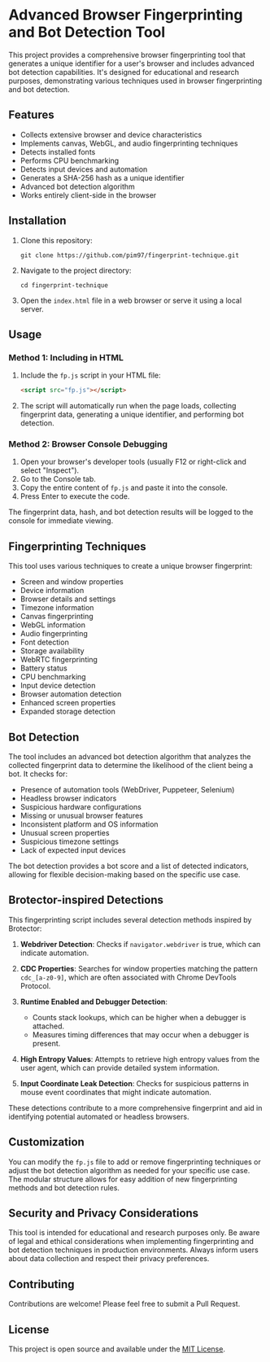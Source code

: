 # Advanced Browser Fingerprinting and Bot Detection Tool

This project provides a comprehensive browser fingerprinting tool that generates a unique identifier for a user's browser and includes advanced bot detection capabilities. It's designed for educational and research purposes, demonstrating various techniques used in browser fingerprinting and bot detection.

## Features

- Collects extensive browser and device characteristics
- Implements canvas, WebGL, and audio fingerprinting techniques
- Detects installed fonts
- Performs CPU benchmarking
- Detects input devices and automation
- Generates a SHA-256 hash as a unique identifier
- Advanced bot detection algorithm
- Works entirely client-side in the browser

## Installation

1. Clone this repository:
   ```
   git clone https://github.com/pim97/fingerprint-technique.git
   ```

2. Navigate to the project directory:
   ```
   cd fingerprint-technique
   ```

3. Open the `index.html` file in a web browser or serve it using a local server.

## Usage

### Method 1: Including in HTML

1. Include the `fp.js` script in your HTML file:

   ```html
   <script src="fp.js"></script>
   ```

2. The script will automatically run when the page loads, collecting fingerprint data, generating a unique identifier, and performing bot detection.

### Method 2: Browser Console Debugging

1. Open your browser's developer tools (usually F12 or right-click and select "Inspect").
2. Go to the Console tab.
3. Copy the entire content of `fp.js` and paste it into the console.
4. Press Enter to execute the code.

The fingerprint data, hash, and bot detection results will be logged to the console for immediate viewing.

## Fingerprinting Techniques

This tool uses various techniques to create a unique browser fingerprint:

- Screen and window properties
- Device information
- Browser details and settings
- Timezone information
- Canvas fingerprinting
- WebGL information
- Audio fingerprinting
- Font detection
- Storage availability
- WebRTC fingerprinting
- Battery status
- CPU benchmarking
- Input device detection
- Browser automation detection
- Enhanced screen properties
- Expanded storage detection

## Bot Detection

The tool includes an advanced bot detection algorithm that analyzes the collected fingerprint data to determine the likelihood of the client being a bot. It checks for:

- Presence of automation tools (WebDriver, Puppeteer, Selenium)
- Headless browser indicators
- Suspicious hardware configurations
- Missing or unusual browser features
- Inconsistent platform and OS information
- Unusual screen properties
- Suspicious timezone settings
- Lack of expected input devices

The bot detection provides a bot score and a list of detected indicators, allowing for flexible decision-making based on the specific use case.

## Brotector-inspired Detections

This fingerprinting script includes several detection methods inspired by Brotector:

1. **Webdriver Detection**: Checks if `navigator.webdriver` is true, which can indicate automation.

2. **CDC Properties**: Searches for window properties matching the pattern `cdc_[a-z0-9]`, which are often associated with Chrome DevTools Protocol.

3. **Runtime Enabled and Debugger Detection**: 
   - Counts stack lookups, which can be higher when a debugger is attached.
   - Measures timing differences that may occur when a debugger is present.

4. **High Entropy Values**: Attempts to retrieve high entropy values from the user agent, which can provide detailed system information.

5. **Input Coordinate Leak Detection**: Checks for suspicious patterns in mouse event coordinates that might indicate automation.

These detections contribute to a more comprehensive fingerprint and aid in identifying potential automated or headless browsers.


## Customization

You can modify the `fp.js` file to add or remove fingerprinting techniques or adjust the bot detection algorithm as needed for your specific use case. The modular structure allows for easy addition of new fingerprinting methods and bot detection rules.

## Security and Privacy Considerations

This tool is intended for educational and research purposes only. Be aware of legal and ethical considerations when implementing fingerprinting and bot detection techniques in production environments. Always inform users about data collection and respect their privacy preferences.

## Contributing

Contributions are welcome! Please feel free to submit a Pull Request.

## License

This project is open source and available under the [MIT License](LICENSE).